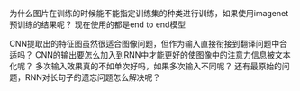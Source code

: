为什么图片在训练的时候能不能指定训练集的种类进行训练，如果使用imagenet预训练的结果呢？
现在使用的都是end to end模型


CNN提取出的特征图虽然很适合图像问题，但作为输入直接衔接到翻译问题中合适吗？ 
CNN的输出要怎么加入到RNN中才能更好的使图像中的注意力信息被文本化呢？ 
多次输入效果真的不如单次好吗，如果多次输入不同呢？ 
还有最原始的问题，RNN对长句子的遗忘问题怎么解决呢？

